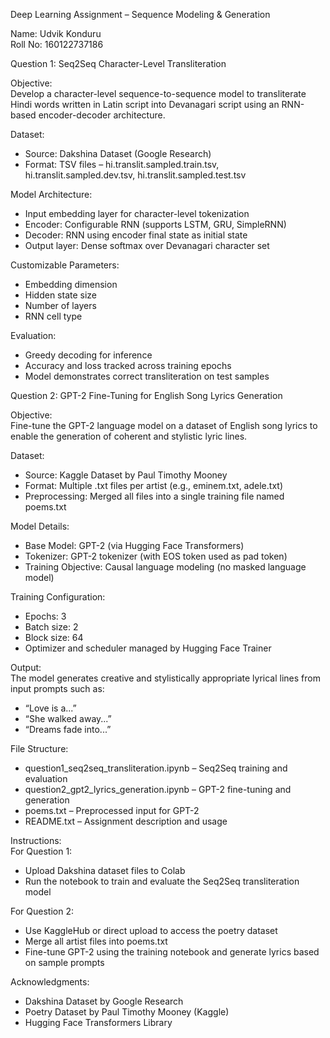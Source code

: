Deep Learning Assignment – Sequence Modeling & Generation

Name: Udvik Konduru  
Roll No: 160122737186

Question 1: Seq2Seq Character-Level Transliteration

Objective:  
Develop a character-level sequence-to-sequence model to transliterate Hindi words written in Latin script into Devanagari script using an RNN-based encoder-decoder architecture.

Dataset:  
- Source: Dakshina Dataset (Google Research)  
- Format: TSV files – hi.translit.sampled.train.tsv, hi.translit.sampled.dev.tsv, hi.translit.sampled.test.tsv

Model Architecture:  
- Input embedding layer for character-level tokenization  
- Encoder: Configurable RNN (supports LSTM, GRU, SimpleRNN)  
- Decoder: RNN using encoder final state as initial state  
- Output layer: Dense softmax over Devanagari character set

Customizable Parameters:  
- Embedding dimension  
- Hidden state size  
- Number of layers  
- RNN cell type

Evaluation:  
- Greedy decoding for inference  
- Accuracy and loss tracked across training epochs  
- Model demonstrates correct transliteration on test samples

Question 2: GPT-2 Fine-Tuning for English Song Lyrics Generation

Objective:  
Fine-tune the GPT-2 language model on a dataset of English song lyrics to enable the generation of coherent and stylistic lyric lines.

Dataset:  
- Source: Kaggle Dataset by Paul Timothy Mooney  
- Format: Multiple .txt files per artist (e.g., eminem.txt, adele.txt)  
- Preprocessing: Merged all files into a single training file named poems.txt

Model Details:  
- Base Model: GPT-2 (via Hugging Face Transformers)  
- Tokenizer: GPT-2 tokenizer (with EOS token used as pad token)  
- Training Objective: Causal language modeling (no masked language model)

Training Configuration:  
- Epochs: 3  
- Batch size: 2  
- Block size: 64  
- Optimizer and scheduler managed by Hugging Face Trainer

Output:  
The model generates creative and stylistically appropriate lyrical lines from input prompts such as:  
- “Love is a...”  
- “She walked away...”  
- “Dreams fade into...”

File Structure:  
- question1_seq2seq_transliteration.ipynb – Seq2Seq training and evaluation  
- question2_gpt2_lyrics_generation.ipynb – GPT-2 fine-tuning and generation  
- poems.txt – Preprocessed input for GPT-2  
- README.txt – Assignment description and usage

Instructions:  
For Question 1:  
- Upload Dakshina dataset files to Colab  
- Run the notebook to train and evaluate the Seq2Seq transliteration model  

For Question 2:  
- Use KaggleHub or direct upload to access the poetry dataset  
- Merge all artist files into poems.txt  
- Fine-tune GPT-2 using the training notebook and generate lyrics based on sample prompts  

Acknowledgments:  
- Dakshina Dataset by Google Research  
- Poetry Dataset by Paul Timothy Mooney (Kaggle)  
- Hugging Face Transformers Library  
